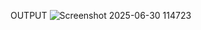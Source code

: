 
OUTPUT
![Screenshot 2025-06-30 114723](https://github.com/user-attachments/assets/811b1baa-bec9-431b-9736-c470e50b0a25)
